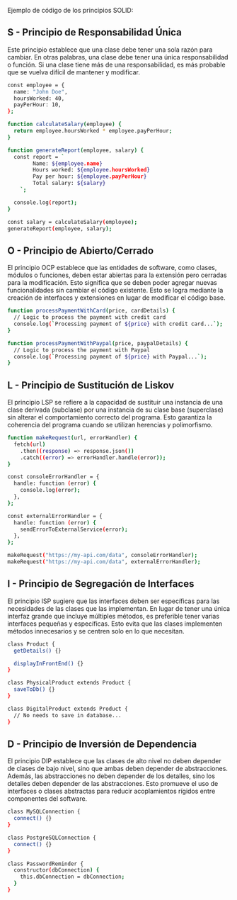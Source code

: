 Ejemplo de código de los principios SOLID:

## S - Principio de Responsabilidad Única

Este principio establece que una clase debe tener una sola razón para cambiar.
En otras palabras, una clase debe tener una única responsabilidad o función. Si
una clase tiene más de una responsabilidad, es más probable que se vuelva
difícil de mantener y modificar.

```bash
const employee = {
  name: "John Doe",
  hoursWorked: 40,
  payPerHour: 10,
};

function calculateSalary(employee) {
  return employee.hoursWorked * employee.payPerHour;
}

function generateReport(employee, salary) {
  const report = `
        Name: ${employee.name}
        Hours worked: ${employee.hoursWorked}
        Pay per hour: ${employee.payPerHour}
        Total salary: ${salary}
    `;

  console.log(report);
}

const salary = calculateSalary(employee);
generateReport(employee, salary);
```

## O - Principio de Abierto/Cerrado

El principio OCP establece que las entidades de software, como clases, módulos o
funciones, deben estar abiertas para la extensión pero cerradas para la
modificación. Esto significa que se deben poder agregar nuevas funcionalidades
sin cambiar el código existente. Esto se logra mediante la creación de
interfaces y extensiones en lugar de modificar el código base.

```bash
function processPaymentWithCard(price, cardDetails) {
  // Logic to process the payment with credit card
  console.log(`Processing payment of ${price} with credit card...`);
}

function processPaymentWithPaypal(price, paypalDetails) {
  // Logic to process the payment with Paypal
  console.log(`Processing payment of ${price} with Paypal...`);
}
```

## L - Principio de Sustitución de Liskov

El principio LSP se refiere a la capacidad de sustituir una instancia de una
clase derivada (subclase) por una instancia de su clase base (superclase) sin
alterar el comportamiento correcto del programa. Esto garantiza la coherencia
del programa cuando se utilizan herencias y polimorfismo.

```bash
function makeRequest(url, errorHandler) {
  fetch(url)
    .then((response) => response.json())
    .catch((error) => errorHandler.handle(error));
}

const consoleErrorHandler = {
  handle: function (error) {
    console.log(error);
  },
};

const externalErrorHandler = {
  handle: function (error) {
    sendErrorToExternalService(error);
  },
};

makeRequest("https://my-api.com/data", consoleErrorHandler);
makeRequest("https://my-api.com/data", externalErrorHandler);
```

## I - Principio de Segregación de Interfaces

El principio ISP sugiere que las interfaces deben ser específicas para las
necesidades de las clases que las implementan. En lugar de tener una única
interfaz grande que incluye múltiples métodos, es preferible tener varias
interfaces pequeñas y específicas. Esto evita que las clases implementen métodos
innecesarios y se centren solo en lo que necesitan.

```bash
class Product {
  getDetails() {}

  displayInFrontEnd() {}
}

class PhysicalProduct extends Product {
  saveToDb() {}
}

class DigitalProduct extends Product {
  // No needs to save in database...
}
```

## D - Principio de Inversión de Dependencia

El principio DIP establece que las clases de alto nivel no deben depender de
clases de bajo nivel, sino que ambas deben depender de abstracciones. Además,
las abstracciones no deben depender de los detalles, sino los detalles deben
depender de las abstracciones. Esto promueve el uso de interfaces o clases
abstractas para reducir acoplamientos rígidos entre componentes del software.

```bash
class MySQLConnection {
  connect() {}
}

class PostgreSQLConnection {
  connect() {}
}

class PasswordReminder {
  constructor(dbConnection) {
    this.dbConnection = dbConnection;
  }
}
```
